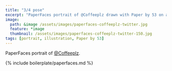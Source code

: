 ```yaml
---
title: "3/4 pose"
excerpt: "PaperFaces portrait of @Coffeeplz drawn with Paper by 53 on an iPad."
image: 
  path: &image /assets/images/paperfaces-coffeeplz-twitter.jpg 
  feature: *image
  thumbnail: /assets/images/paperfaces-coffeeplz-twitter-150.jpg
tags: [portrait, illustration, Paper by 53]
---
```


PaperFaces portrait of [@Coffeeplz](https://twitter.com/Coffeeplz).

{% include boilerplate/paperfaces.md %}
